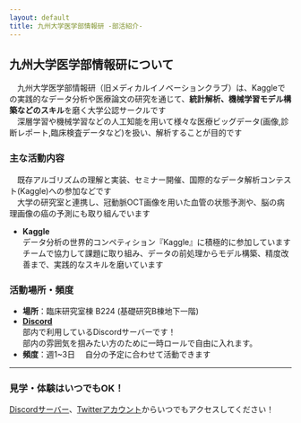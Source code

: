 ```yaml
---
layout: default
title: 九州大学医学部情報研 -部活紹介-
---
```


## 九州大学医学部情報研について

　九州大学医学部情報研（旧メディカルイノベーションクラブ）は、Kaggleでの実践的なデータ分析や医療論文の研究を通じて、**統計解析、機械学習モデル構築などのスキル**を磨く大学公認サークルです  
　深層学習や機械学習などの人工知能を用いて様々な医療ビッグデータ(画像,診断レポート,臨床検査データなど)を扱い、解析することが目的です

### 主な活動内容

　既存アルゴリズムの理解と実装、セミナー開催、国際的なデータ解析コンテスト(Kaggle)への参加などです  
　大学の研究室と連携し、冠動脈OCT画像を用いた血管の状態予測や、脳の病理画像の癌の予測にも取り組んでいます

*   **Kaggle**  
    データ分析の世界的コンペティション『Kaggle』に積極的に参加しています  
    チームで協力して課題に取り組み、データの前処理からモデル構築、精度改善まで、実践的なスキルを磨いています

### 活動場所・頻度

* **場所**：臨床研究室棟 B224 (基礎研究B棟地下一階) 
* **[Discord](https://discord.gg/wHTvNxrAM9)**  
部内で利用しているDiscordサーバーです！  
部内の雰囲気を掴みたい方のために一時ロールで自由に入れます。
* **頻度**：週1~3日
　自分の予定に合わせて活動できます

---

### 見学・体験はいつでもOK！
[Discordサーバー](https://discord.gg/wHTvNxrAM9)、[Twitterアカウント]()からいつでもアクセスしてください！